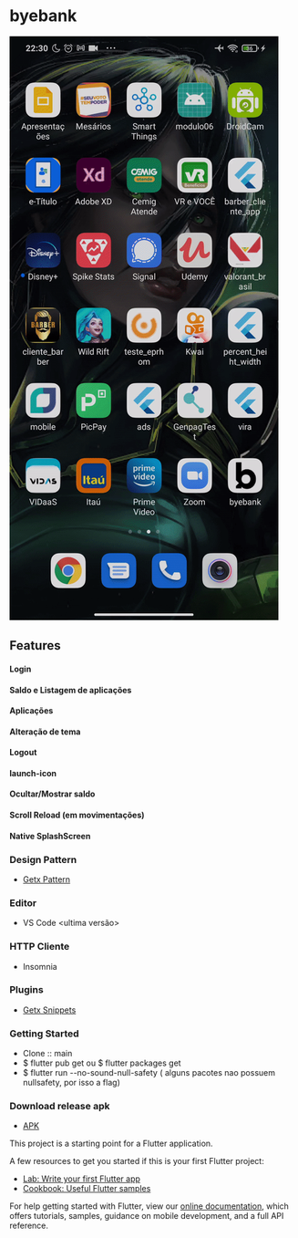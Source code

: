 # byebank

![demonstrativo](https://github.com/kauemurakami/teste-bye-b/blob/main/ezgif.com-gif-maker.gif)

## Features
#### Login
#### Saldo e Listagem de aplicações
#### Aplicações
#### Alteração de tema
#### Logout
#### launch-icon
#### Ocultar/Mostrar saldo
#### Scroll Reload (em movimentações)
#### Native SplashScreen

### Design Pattern
- [Getx Pattern](https://github.com/kauemurakami/getx_pattern)  

### Editor
- VS Code <ultima versão>  

### HTTP Cliente
- Insomnia

### Plugins
- [Getx Snippets](https://marketplace.visualstudio.com/items?itemName=get-snippets.get-snippets&ssr=false#overview)

### Getting Started
- Clone :: main  
- $ flutter pub get ou $ flutter packages get  
- $ flutter run --no-sound-null-safety ( alguns pacotes nao possuem nullsafety, por isso a flag)

### Download release apk
- [APK](https://github.com/kauemurakami/teste-bye-b/raw/main/fast-test-apk-release.apk)

This project is a starting point for a Flutter application.

A few resources to get you started if this is your first Flutter project:

- [Lab: Write your first Flutter app](https://flutter.dev/docs/get-started/codelab)
- [Cookbook: Useful Flutter samples](https://flutter.dev/docs/cookbook)

For help getting started with Flutter, view our
[online documentation](https://flutter.dev/docs), which offers tutorials,
samples, guidance on mobile development, and a full API reference.
